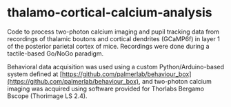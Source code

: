 # thalamo-cortical-calcium-analysis

Code to process two-photon calcium imaging and pupil tracking data from recordings of thalamic boutons and cortical dendrites (GCaMP6f) in layer 1 of the posterior parietal cortex of mice. Recordings were done during a tactile-based Go/NoGo paradigm.

Behavioral data acquisition was used using a custom Python/Arduino-based system defined at [https://github.com/palmerlab/behaviour_box](https://github.com/palmerlab/behaviour_box), and two-photon calcium imaging was acquired using software provided for Thorlabs Bergamo Bscope  (Thorimage LS 2.4).
